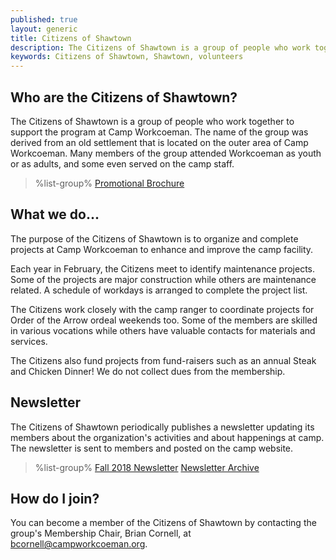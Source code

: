 ```yaml
---
published: true
layout: generic
title: Citizens of Shawtown
description: The Citizens of Shawtown is a group of people who work together to support the program at Camp Workcoeman. Many members of the group attended Workcoeman as youth or as adults, and some even served on the camp staff.
keywords: Citizens of Shawtown, Shawtown, volunteers
---
```


## Who are the Citizens of Shawtown?

The Citizens of Shawtown is a group of people who work together to support the
program at Camp Workcoeman. The name of the group was derived from an old
settlement that is located on the outer area of Camp Workcoeman. Many members
of the group attended Workcoeman as youth or as adults, and some even served on
the camp staff.

> %list-group%
> <a href="{{ site.url }}/pdf/2018/shawtown-brochure-FINAL-v2.pdf" class="list-group-item">Promotional Brochure</a>

## What we do...

The purpose of the Citizens of Shawtown is to organize and complete projects at
Camp Workcoeman to enhance and improve the camp facility.

Each year in February, the Citizens meet to identify maintenance projects. Some
of the projects are major construction while others are maintenance related. A
schedule of workdays is arranged to complete the project list.

The Citizens work closely with the camp ranger to coordinate projects for Order
of the Arrow ordeal weekends too. Some of the members are skilled in various
vocations while others have valuable contacts for materials and services.

The Citizens also fund projects from fund-raisers such as an annual Steak and
Chicken Dinner! We do not collect dues from the membership.

## Newsletter

The Citizens of Shawtown periodically publishes a newsletter updating its members about the organization's activities and about happenings at camp. The newsletter is sent to members and posted on the camp website.

> %list-group%
> <a href="{{ site.url }}/pdf/2018/shawtown-fall-2018.pdf" class="list-group-item">Fall 2018 Newsletter</a>
> <a href="{{ site.url }}/get-involved/citizens-of-shawtown/archive/" class="list-group-item">Newsletter Archive</a>

## How do I join?

You can become a member of the Citizens of Shawtown by contacting the group's
Membership Chair, Brian Cornell, at [bcornell@campworkcoeman.org](mailto:bcornell@campworkcoeman.org).
